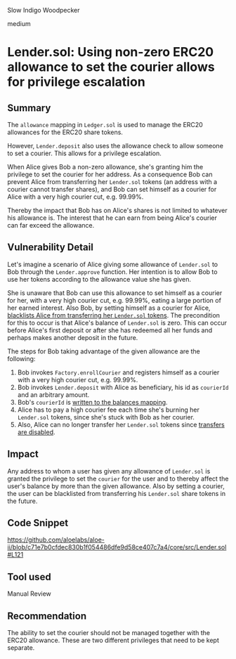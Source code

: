 Slow Indigo Woodpecker

medium

# Lender.sol: Using non-zero ERC20 allowance to set the courier allows for privilege escalation
## Summary
The `allowance` mapping in `Ledger.sol` is used to manage the ERC20 allowances for the ERC20 share tokens.

However, `Lender.deposit` also uses the allowance check to allow someone to set a courier. This allows for a privilege escalation. 

When Alice gives Bob a non-zero allowance, she's granting him the privilege to set the courier for her address.
As a consequence Bob can prevent Alice from transferring her `Lender.sol` tokens (an address with a courier cannot transfer shares), and Bob can set himself as a courier for Alice with a very high courier cut, e.g. 99.99%.

Thereby the impact that Bob has on Alice's shares is not limited to whatever his allowance is. The interest that he can earn from being Alice's courier can far exceed the allowance.

## Vulnerability Detail
Let's imagine a scenario of Alice giving some allowance of `Lender.sol` to Bob through the `Lender.approve` function. 
Her intention is to allow Bob to use her tokens according to the allowance value she has given.

She is unaware that Bob can use this allowance to set himself as a courier for her, with a very high courier cut, e.g. 99.99%, eating a large portion of her earned interest. Also Bob, by setting himself as a courier for Alice, [blacklists Alice from transferring her `Lender.sol` tokens](https://github.com/aloelabs/aloe-ii/blob/c71e7b0cfdec830b1f054486dfe9d58ce407c7a4/core/src/Lender.sol#L412).
The precondition for this to occur is that Alice's balance of `Lender.sol` is zero. This can occur before Alice's first deposit or after she has redeemed all her funds and perhaps makes another deposit in the future. 

The steps for Bob taking advantage of the given allowance are the following:

1. Bob invokes `Factory.enrollCourier` and registers himself as a courier with a very high courier cut, e.g. 99.99%.
2. Bob invokes `Lender.deposit` with Alice as beneficiary, his id as `courierId` and an arbitrary amount. 
3. Bob's `courierId` is [written to the balances mapping](https://github.com/aloelabs/aloe-ii/blob/c71e7b0cfdec830b1f054486dfe9d58ce407c7a4/core/src/Lender.sol#L454).
4. Alice has to pay a high courier fee each time she's burning her `Lender.sol` tokens, since she's stuck with Bob as her courier.
5. Also, Alice can no longer transfer her `Lender.sol` tokens since [transfers are disabled](https://github.com/aloelabs/aloe-ii/blob/c71e7b0cfdec830b1f054486dfe9d58ce407c7a4/core/src/Lender.sol#L412). 

## Impact
Any address to whom a user has given any allowance of `Lender.sol` is granted the privilege to set the `courier` for the user and to thereby affect the user's balance by more than the given allowance. Also by setting a courier, the user can be blacklisted  from transferring his `Lender.sol` share tokens in the future.

## Code Snippet

https://github.com/aloelabs/aloe-ii/blob/c71e7b0cfdec830b1f054486dfe9d58ce407c7a4/core/src/Lender.sol#L121

## Tool used

Manual Review

## Recommendation

The ability to set the courier should not be managed together with the ERC20 allowance. These are two different privileges that need to be kept separate.